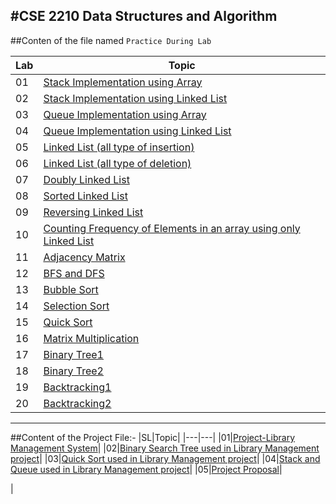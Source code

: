 #CSE 2210 Data Structures and Algorithm
---
##Conten of the file named `Practice During Lab`

|Lab| Topic|
|---|---|
|01|[Stack Implementation using Array](https://github.com/zaman-37/CSE-2210-Data-Structures-and-Algorithm-/blob/main/Practice%20During%20Lab/lab3a_stack_implementation.cpp "Stack")|
|02|[Stack Implementation using Linked List](https://github.com/zaman-37/CSE-2210-Data-Structures-and-Algorithm-/blob/main/Practice%20During%20Lab/lab3a_stack_implementation_using_linked_list.cpp "Stack")|
|03|[Queue Implementation using Array](https://github.com/zaman-37/CSE-2210-Data-Structures-and-Algorithm-/blob/main/Practice%20During%20Lab/lab3b_queue_implementation.cpp "Queue")|
|04|[Queue Implementation using Linked List](https://github.com/zaman-37/CSE-2210-Data-Structures-and-Algorithm-/blob/main/Practice%20During%20Lab/lab3b_queue_implementation2_using_linked_list.cpp "Queue")|
|05|[Linked List (all type of insertion)](https://github.com/zaman-37/CSE-2210-Data-Structures-and-Algorithm-/blob/main/Practice%20During%20Lab/lab4_linked_list_imp.cpp "Linked List")|
|06|[Linked List (all type of deletion)](https://github.com/zaman-37/CSE-2210-Data-Structures-and-Algorithm-/blob/main/Practice%20During%20Lab/lab5_linked_list2_Node_deletion.cpp "linked list")|
|07|[Doubly Linked List](https://github.com/zaman-37/CSE-2210-Data-Structures-and-Algorithm-/blob/main/Practice%20During%20Lab/lab5a_implementing_doubly_linked_list.cpp "linked list")|
|08|[Sorted Linked List](https://github.com/zaman-37/CSE-2210-Data-Structures-and-Algorithm-/blob/main/Practice%20During%20Lab/lab5a_implemting_sorted_linked_list.cpp "linked list")|
|09|[Reversing Linked List](https://github.com/zaman-37/CSE-2210-Data-Structures-and-Algorithm-/blob/main/Practice%20During%20Lab/lab5b_reverse_linked_list.cpp "Linked list")|
|10|[Counting Frequency of Elements in an array using only Linked List](https://github.com/zaman-37/CSE-2210-Data-Structures-and-Algorithm-/blob/main/Practice%20During%20Lab/lab5c_counting_frequency_of_list_eleemnt.cpp "linked list")|
|11|[Adjacency Matrix](https://github.com/zaman-37/CSE-2210-Data-Structures-and-Algorithm-/blob/main/Practice%20During%20Lab/lab6a_adjacency_matrix.cpp "graph")|
|12|[BFS and DFS](https://github.com/zaman-37/CSE-2210-Data-Structures-and-Algorithm-/blob/main/Practice%20During%20Lab/lab6b_bfs_and_dfs.cpp "graph")|
|13|[Bubble Sort](https://github.com/zaman-37/CSE-2210-Data-Structures-and-Algorithm-/blob/main/Practice%20During%20Lab/lab7a_boubble_sort.cpp "sorting")|
|14|[Selection Sort](https://github.com/zaman-37/CSE-2210-Data-Structures-and-Algorithm-/blob/main/Practice%20During%20Lab/lab7d_selection_sort.cpp "sorting")|
|15|[Quick Sort](https://github.com/zaman-37/CSE-2210-Data-Structures-and-Algorithm-/blob/main/Practice%20During%20Lab/lab7b_quick_sort_practice.cpp "sorting")|
|16|[Matrix Multiplication](https://github.com/zaman-37/CSE-2210-Data-Structures-and-Algorithm-/blob/main/Practice%20During%20Lab/lab7c_matrix_multiplication.cpp)|
|17|[Binary Tree1](https://github.com/zaman-37/CSE-2210-Data-Structures-and-Algorithm-/blob/main/Practice%20During%20Lab/lab8_tree.cpp "tree")|
|18|[Binary Tree2](https://github.com/zaman-37/CSE-2210-Data-Structures-and-Algorithm-/blob/main/Practice%20During%20Lab/lab8a_Binary_Tree2.cpp "tree")|
|19|[Backtracking1](https://github.com/zaman-37/CSE-2210-Data-Structures-and-Algorithm-/blob/main/Practice%20During%20Lab/lab9_backtracking.cpp "backtracking")|
|20|[Backtracking2](https://github.com/zaman-37/CSE-2210-Data-Structures-and-Algorithm-/blob/main/Practice%20During%20Lab/lab8a_back_tracking.cpp "backtracking")|


---
##Content of the Project File:-
|SL|Topic|
|---|---|
|01|[Project-Library Management System](https://github.com/zaman-37/CSE-2210-Data-Structures-and-Algorithm-/blob/main/Project%20-%20Library%20Management%20System/1_main_code.cpp)| 
|02|[Binary Search Tree used in Library Management project](https://github.com/zaman-37/CSE-2210-Data-Structures-and-Algorithm-/blob/main/Project%20-%20Library%20Management%20System/4_binary_search_tree.cpp)|
|03|[Quick Sort used in Library Management project](https://github.com/zaman-37/CSE-2210-Data-Structures-and-Algorithm-/blob/main/Project%20-%20Library%20Management%20System/5_quick_sort.cpp)|
|04|[Stack and Queue used in Library Management project](https://github.com/zaman-37/CSE-2210-Data-Structures-and-Algorithm-/blob/main/Project%20-%20Library%20Management%20System/6_Stack_and_queue.cpp)|
|05|[Project Proposal](https://github.com/shahidul034/Data-Structures-and-Algorithm-Tutorial/blob/main/lecture/open_ended_project3.md)|


|
